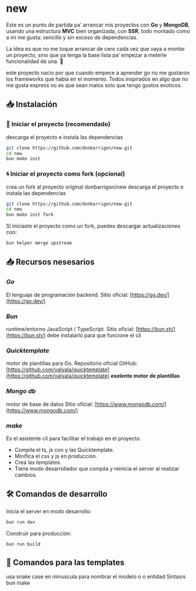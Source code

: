 # new

Este es un punto de partida pa’ arrancar mis proyectos con **Go** y **MongoDB**, usando una estructura **MVC** bien organizada, con **SSR**, todo montado como a mí me gusta: sencillo y sin exceso de dependencias.

La idea es que no me toque arrancar de cero cada vez que vaya a montar un proyecto, sino que ya tenga la base lista pa’ empezar a meterle funcionalidad de una. 🚀

este proyecto nacio por que cuando empece a aprender go no me gustaron los frameworks que habia en el momento.
Todos inspirados en algo que no me gusta express no es que sean malos solo que tengo gustos exoticos.

## 📥 Instalación

### 🚀 Iniciar el proyecto (recomendado)

descarga el proyecto e instala las dependencias

```bash
git clone https://github.com/donbarrigon/new.git
cd new
bun make init
```

### 🌀 Iniciar el proyecto como fork (opcional)

crea un fork al proyecto original donbarrigon/new
descarga el proyecto e instala las dependencias

```bash
git clone https://github.com/donbarrigon/new.git
cd new
bun make init fork
```
Si iniciaste el proyecto como un fork, puedes descargar actualizaciones con:

```bash
bun helper merge upstream
```


## 📥 Recursos nesesarios

### ***Go***
El lenguaje de programación backend.
Sitio oficial: [https://go.dev/](https://go.dev/)

### ***Bun***
runtime/entorno JavaScript / TypeScript.
Sitio oficial: [https://bun.sh/](https://bun.sh/)
debe instalarlo para que funcione el cli

### ***Quicktemplate***
motor de plantillas para Go.
Repositorio oficial GitHub: [https://github.com/valyala/quicktemplate](https://github.com/valyala/quicktemplate)
**exelente motor de plantillas**

### ***Mongo db***
motor de base de datos
Sitio oficial: [https://www.mongodb.com/](https://www.mongodb.com/)

### ***make*** 
Es el asistente cli para facilitar el trabajo en el proyecto.
- Compila el ts, js con y las Quicktemplate.
- Minifica el css y js en produccion.
- Crea las templates.
- Tiene modo desarrollador que compila y reinicia el server al realizar cambios.


## 🛠️ Comandos de desarrollo

Inicia el server en modo desarrollo:

```bash
bun run dev
```

Construir para producción:

```bash
bun run build
```


## 🧩 Comandos para las templates

usa snake case en minuscula para nombrar el modelo o o entidad
Sintaxis bun make <template> [<dominio>].<nombre>

```bash
bun make model mi_entidad
bun make migration mi_entidad
bun make repository mi_entidad
bun make resource mi_entidad
bun make seed mi_entidad

bun make view mi_entidad
bun make page mi_entidad
bun make component mi_entidad
bun make ts mi_entidad
bun make js mi_entidad
bun make css mi_entidad
bun make wasm mi_entidad

bun make controller mi_entidad
bun make middleware mi_entidad
bun make policy mi_entidad
bun make route mi_entidad
bun make service mi_entidad
bun make validator mi_entidad
```

# 🧩 Comandos para multiples templates

```bash
bun make model seed migration bill
```
puede combinarlos y crear tantos como nesesite de una sola vez
Sintaxis bun make <template> <template> <template> [<dominio>].<nombre>


```bash
bun make model seed migration dashboard.bill
```
o dentro del dominio

# 🧩 Multiples templates segun responsabilidad

```bash
bun make db mi_entidad
```
model, seed y migration

```bash
bun make ui mi_entidad
```
model, seed y migration

```bash
bun make handler mi_entidad
```
controller, middleware, policy, route, service y validator

```bash
bun make mvc mi_entidad
```
crea todo


Creado con ❤️ por Don Barrigon
Distribuido bajo la [MIT License](./LICENSE).

This project was created using `bun init` in bun v1.2.21. [Bun](https://bun.com) is a fast all-in-one JavaScript runtime.
